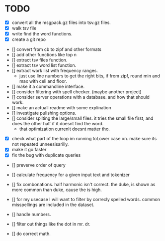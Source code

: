 
# TODO

- [x] convert all the msgpack.gz files into tsv.gz files.
- [x] walk tsv file
- [x] write find the word functions.
- [x] create a git repo
- [] convert from cb to zipf and other formats
- [] add other functions like top n
- [] extract tsv files function.
- [] extract tsv word list function.
- [] extract work list with frequency ranges.
    - just use line numbers to get the right bits, if from zipf, round min and max with celi and floor.
- [] make it a commandline interface.
- [] consider filtering with spell checker. (maybe another project)
- [] consider server operations with a database. and how that should work.
- [] make an actuall readme with some explination
- [] investigate pulishing options.
- [] consider spliting the large/small files. it tries the small file first, and does the other half if it doesnt find the word.
    - that optimization currenlt doesnt matter tho.
- [x] check what part of the loop im running toLower case on. make sure its not repeated unneesisarilly.
- [x] make it go faster
- [x] fix the bug with duplicate queries
- [] preverve order of query
- [] calculate frequency for a given input text and tokenizer
- [] fix combonations. half harmonic isn't correct. the duke, is shown as more common than duke, cause the is high.
- [] for my usecase I will want to filter by correcly spelled words. common misspellings are included in the dataset.
- [] handle numbers.

- [] filter out things like the dot in mr. dr.
- [] do correct math.
